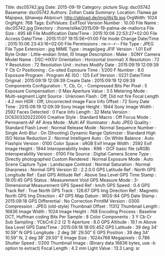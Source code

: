 Title: dsc05742.jpg
Date: 2015-09-19
Category: picture
Slug: dsc05742
Basename: dsc05742
Authors: Zoltan Csala
Summary:
Location: Палма де Мајорка, Шпанија
Ablpicurl: http://abload.de/img/i6s1b.jpg
OrgWdth: 1024
OrgHght: 768
Tags:
ExifValues: ExifTool Version Number : 10.00
            File Name : dsc05742.jpg
            Directory : /home/slike/2015/09-19-palma-de-mallorca
            File Size : 495 kB
            File Modification Date/Time : 2015:10:06 22:53:27+02:00
            File Access Date/Time : 2015:11:07 19:15:56+01:00
            File Inode Change Date/Time : 2015:10:06 23:43:16+02:00
            File Permissions : rw-r--r--
            File Type : JPEG
            File Type Extension : jpg
            MIME Type : image/jpeg
            JFIF Version : 1.01
            Exif Byte Order : Little-endian (Intel, II)
            Image Description :
            Make : SONY
            Camera Model Name : DSC-HX5V
            Orientation : Horizontal (normal)
            X Resolution : 72
            Y Resolution : 72
            Resolution Unit : inches
            Modify Date : 2015:09:19 12:09:39
            Y Cb Cr Positioning : Co-sited
            Exposure Time : 1/200
            F Number : 8.0
            Exposure Program : Program AE
            ISO : 125
            Exif Version : 0221
            Date/Time Original : 2015:09:19 12:09:39
            Create Date : 2015:09:19 12:09:39
            Components Configuration : Y, Cb, Cr, -
            Compressed Bits Per Pixel : 5
            Exposure Compensation : 0
            Max Aperture Value : 3.5
            Metering Mode : Multi-segment
            Light Source : Unknown
            Flash : Off, Did not fire
            Focal Length : 4.2 mm
            HDR : Off; Uncorrected image
            Face Info Offset : 72
            Sony Date Time : 2015:09:19 12:09:39
            Sony Image Height : 1944
            Sony Image Width : 2592
            Faces Detected : 0
            Face Info Length : 32
            Meta Version : DC6303320222000
            Creative Style : Standard
            Macro : Off
            Focus Mode : Permanent-AF
            AF Area Mode : Multi
            AF Illuminator : Auto
            JPEG Quality : Standard
            Flash Level : Normal
            Release Mode : Normal
            Sequence Number : Single
            Anti-Blur : On (Shooting)
            Dynamic Range Optimizer : Standard
            High ISO Noise Reduction 2 : Normal
            Intelligent Auto : On
            White Balance : Auto
            Flashpix Version : 0100
            Color Space : sRGB
            Exif Image Width : 2592
            Exif Image Height : 1944
            Interoperability Index : R98 - DCF basic file (sRGB)
            Interoperability Version : 0100
            File Source : Digital Camera
            Scene Type : Directly photographed
            Custom Rendered : Normal
            Exposure Mode : Auto
            Scene Capture Type : Landscape
            Contrast : Normal
            Saturation : Normal
            Sharpness : Normal
            GPS Version ID : 2.2.0.0
            GPS Latitude Ref : North
            GPS Longitude Ref : East
            GPS Altitude Ref : Above Sea Level
            GPS Time Stamp : 18:05:45
            GPS Status : Measurement Void
            GPS Measure Mode : 3-Dimensional Measurement
            GPS Speed Ref : km/h
            GPS Speed : 0.4
            GPS Track Ref : True North
            GPS Track : 126.67
            GPS Img Direction Ref : Magnetic North
            GPS Img Direction : 47
            GPS Map Datum : WGS-84
            GPS Date Stamp : 2015:09:18
            GPS Differential : No Correction
            PrintIM Version : 0300
            Compression : JPEG (old-style)
            Thumbnail Offset : 11312
            Thumbnail Length : 16836
            Image Width : 1024
            Image Height : 768
            Encoding Process : Baseline DCT, Huffman coding
            Bits Per Sample : 8
            Color Components : 3
            Y Cb Cr Sub Sampling : YCbCr4:2:2 (2 1)
            Aperture : 8.0
            GPS Altitude : 19.1 m Above Sea Level
            GPS Date/Time : 2015:09:18 18:05:45Z
            GPS Latitude : 39 deg 34' 10.59" N
            GPS Longitude : 2 deg 38' 29.50" E
            GPS Position : 39 deg 34' 10.59" N, 2 deg 38' 29.50" E
            Image Size : 1024x768
            Megapixels : 0.786
            Shutter Speed : 1/200
            Thumbnail Image : (Binary data 16836 bytes, use -b option to extract)
            Focal Length : 4.2 mm
            Light Value : 13.3
Lang: sr

